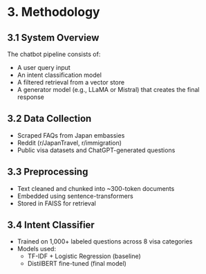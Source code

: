 # 3. Methodology

## 3.1 System Overview
The chatbot pipeline consists of:
- A user query input
- An intent classification model
- A filtered retrieval from a vector store
- A generator model (e.g., LLaMA or Mistral) that creates the final response

## 3.2 Data Collection
- Scraped FAQs from Japan embassies
- Reddit (r/JapanTravel, r/immigration)
- Public visa datasets and ChatGPT-generated questions

## 3.3 Preprocessing
- Text cleaned and chunked into ~300-token documents
- Embedded using sentence-transformers
- Stored in FAISS for retrieval

## 3.4 Intent Classifier
- Trained on 1,000+ labeled questions across 8 visa categories
- Models used:
  - TF-IDF + Logistic Regression (baseline)
  - DistilBERT fine-tuned (final model)